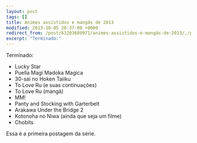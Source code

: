 ```yaml
---
layout: post
tags: []
title: Animes assistidos e mangás de 2013
modified: 2013-10-05 20:37:00 +0000
redirect_from: /post/63203689971/animes-assistidos-e-mangás-de-2013/,/post/63203689971/
excerpt: "Terminado:"
---
```


Terminado:

-   Lucky Star
-   Puella Magi Madoka Magica
-   30-sai no Hoken Taiiku
-   To Love Ru (e suas continuações)
-   To Love Ru (mangá)
-   MM!
-   Panty and Stocking with Garterbelt
-   Arakawa Under the Bridge 2
-   Kotonoha no Niwa (ainda que seja um filme)
-   Chobits

Essa é a primeira postagem da série.

